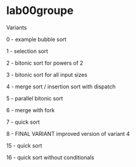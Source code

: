 # lab00groupe

Variants

0 - example bubble sort  

1 - selection sort  

2 - bitonic sort for powers of 2  

3 - bitonic sort for all input sizes  

4 - merge sort / insertion sort with dispatch  

5 - parallel bitonic sort  

6 - merge with fork  

7 - quick sort  

8 - FINAL VARIANT improved version of variant 4

15 - quick sort 

16 - quick sort without conditionals
